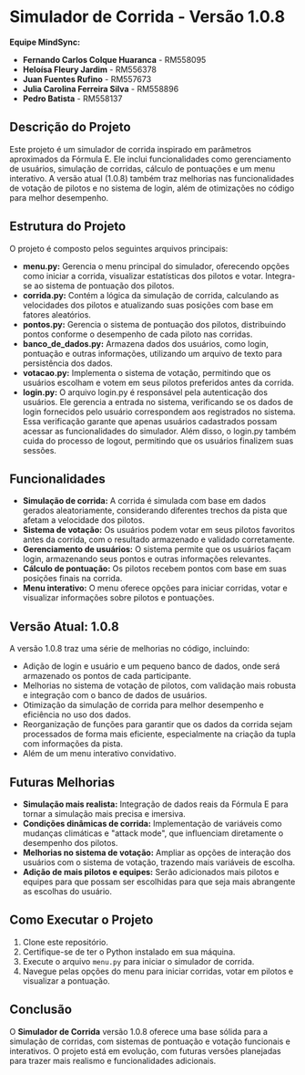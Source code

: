 # Simulador de Corrida - Versão 1.0.8

**Equipe MindSync:**
- **Fernando Carlos Colque Huaranca** - RM558095
- **Heloísa Fleury Jardim** - RM556378
- **Juan Fuentes Rufino** - RM557673
- **Julia Carolina Ferreira Silva** - RM558896
- **Pedro Batista** - RM558137

## Descrição do Projeto

Este projeto é um simulador de corrida inspirado em parâmetros aproximados da Fórmula E. Ele inclui funcionalidades como gerenciamento de usuários, simulação de corridas, cálculo de pontuações e um menu interativo. A versão atual (1.0.8) também traz melhorias nas funcionalidades de votação de pilotos e no sistema de login, além de otimizações no código para melhor desempenho.

## Estrutura do Projeto

O projeto é composto pelos seguintes arquivos principais:

- **menu.py:** Gerencia o menu principal do simulador, oferecendo opções como iniciar a corrida, visualizar estatísticas dos pilotos e votar. Integra-se ao sistema de pontuação dos pilotos.
- **corrida.py:** Contém a lógica da simulação de corrida, calculando as velocidades dos pilotos e atualizando suas posições com base em fatores aleatórios.
- **pontos.py:** Gerencia o sistema de pontuação dos pilotos, distribuindo pontos conforme o desempenho de cada piloto nas corridas.
- **banco_de_dados.py:** Armazena dados dos usuários, como login, pontuação e outras informações, utilizando um arquivo de texto para persistência dos dados.
- **votacao.py:** Implementa o sistema de votação, permitindo que os usuários escolham e votem em seus pilotos preferidos antes da corrida.
- **login.py:** O arquivo login.py é responsável pela autenticação dos usuários. Ele gerencia a entrada no sistema, verificando se os dados de login fornecidos pelo usuário correspondem aos registrados no sistema. Essa verificação garante que apenas usuários cadastrados possam acessar as funcionalidades do simulador. Além disso, o login.py também cuida do processo de logout, permitindo que os usuários finalizem suas sessões.

## Funcionalidades

- **Simulação de corrida:** A corrida é simulada com base em dados gerados aleatoriamente, considerando diferentes trechos da pista que afetam a velocidade dos pilotos.
- **Sistema de votação:** Os usuários podem votar em seus pilotos favoritos antes da corrida, com o resultado armazenado e validado corretamente.
- **Gerenciamento de usuários:** O sistema permite que os usuários façam login, armazenando seus pontos e outras informações relevantes.
- **Cálculo de pontuação:** Os pilotos recebem pontos com base em suas posições finais na corrida.
- **Menu interativo:** O menu oferece opções para iniciar corridas, votar e visualizar informações sobre pilotos e pontuações.

## Versão Atual: 1.0.8

A versão 1.0.8 traz uma série de melhorias no código, incluindo:

- Adição de login e usuário e um pequeno banco de dados, onde será armazenado os pontos de cada participante.
- Melhorias no sistema de votação de pilotos, com validação mais robusta e integração com o banco de dados de usuários.
- Otimização da simulação de corrida para melhor desempenho e eficiência no uso dos dados.
- Reorganização de funções para garantir que os dados da corrida sejam processados de forma mais eficiente, especialmente na criação da tupla com informações da pista.
- Além de um menu interativo convidativo.

## Futuras Melhorias

- **Simulação mais realista:** Integração de dados reais da Fórmula E para tornar a simulação mais precisa e imersiva.
- **Condições dinâmicas de corrida:** Implementação de variáveis como mudanças climáticas e "attack mode", que influenciam diretamente o desempenho dos pilotos.
- **Melhorias no sistema de votação:** Ampliar as opções de interação dos usuários com o sistema de votação, trazendo mais variáveis de escolha.
- **Adição de mais pilotos e equipes:** Serão adicionados mais pilotos e equipes para que possam ser escolhidas para que seja mais abrangente as escolhas do usuário.

## Como Executar o Projeto

1. Clone este repositório.
2. Certifique-se de ter o Python instalado em sua máquina.
3. Execute o arquivo `menu.py` para iniciar o simulador de corrida.
4. Navegue pelas opções do menu para iniciar corridas, votar em pilotos e visualizar a pontuação.

## Conclusão

O **Simulador de Corrida** versão 1.0.8 oferece uma base sólida para a simulação de corridas, com sistemas de pontuação e votação funcionais e interativos. O projeto está em evolução, com futuras versões planejadas para trazer mais realismo e funcionalidades adicionais.
